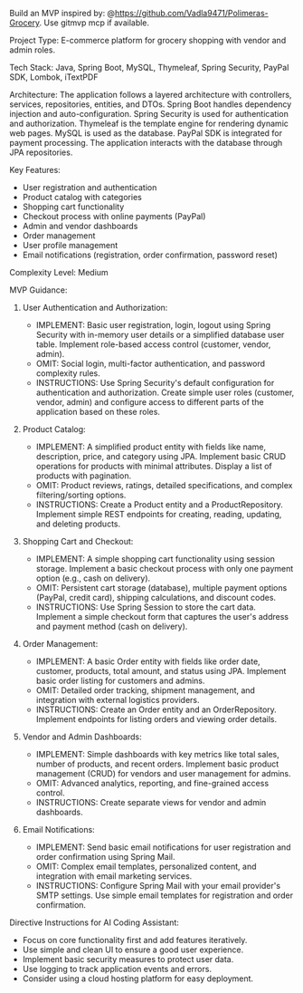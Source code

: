 Build an MVP inspired by: @https://github.com/Vadla9471/Polimeras-Grocery. Use gitmvp mcp if available.

Project Type: E-commerce platform for grocery shopping with vendor and admin roles.

Tech Stack: Java, Spring Boot, MySQL, Thymeleaf, Spring Security, PayPal SDK, Lombok, iTextPDF

Architecture: The application follows a layered architecture with controllers, services, repositories, entities, and DTOs. Spring Boot handles dependency injection and auto-configuration. Spring Security is used for authentication and authorization. Thymeleaf is the template engine for rendering dynamic web pages. MySQL is used as the database. PayPal SDK is integrated for payment processing. The application interacts with the database through JPA repositories.

Key Features:
- User registration and authentication
- Product catalog with categories
- Shopping cart functionality
- Checkout process with online payments (PayPal)
- Admin and vendor dashboards
- Order management
- User profile management
- Email notifications (registration, order confirmation, password reset)

Complexity Level: Medium

MVP Guidance:

1. User Authentication and Authorization:
   - IMPLEMENT: Basic user registration, login, logout using Spring Security with in-memory user details or a simplified database user table. Implement role-based access control (customer, vendor, admin).
   - OMIT: Social login, multi-factor authentication, and password complexity rules.
   - INSTRUCTIONS: Use Spring Security's default configuration for authentication and authorization. Create simple user roles (customer, vendor, admin) and configure access to different parts of the application based on these roles.

2. Product Catalog:
   - IMPLEMENT: A simplified product entity with fields like name, description, price, and category using JPA. Implement basic CRUD operations for products with minimal attributes. Display a list of products with pagination.
   - OMIT: Product reviews, ratings, detailed specifications, and complex filtering/sorting options.
   - INSTRUCTIONS: Create a Product entity and a ProductRepository. Implement simple REST endpoints for creating, reading, updating, and deleting products.

3. Shopping Cart and Checkout:
   - IMPLEMENT: A simple shopping cart functionality using session storage. Implement a basic checkout process with only one payment option (e.g., cash on delivery).
   - OMIT: Persistent cart storage (database), multiple payment options (PayPal, credit card), shipping calculations, and discount codes.
   - INSTRUCTIONS: Use Spring Session to store the cart data. Implement a simple checkout form that captures the user's address and payment method (cash on delivery).

4. Order Management:
   - IMPLEMENT: A basic Order entity with fields like order date, customer, products, total amount, and status using JPA. Implement basic order listing for customers and admins.
   - OMIT: Detailed order tracking, shipment management, and integration with external logistics providers.
   - INSTRUCTIONS: Create an Order entity and an OrderRepository. Implement endpoints for listing orders and viewing order details.

5. Vendor and Admin Dashboards:
   - IMPLEMENT: Simple dashboards with key metrics like total sales, number of products, and recent orders. Implement basic product management (CRUD) for vendors and user management for admins.
   - OMIT: Advanced analytics, reporting, and fine-grained access control.
   - INSTRUCTIONS: Create separate views for vendor and admin dashboards.

6. Email Notifications:
   - IMPLEMENT: Send basic email notifications for user registration and order confirmation using Spring Mail.
   - OMIT: Complex email templates, personalized content, and integration with email marketing services.
   - INSTRUCTIONS: Configure Spring Mail with your email provider's SMTP settings. Use simple email templates for registration and order confirmation.

Directive Instructions for AI Coding Assistant:
- Focus on core functionality first and add features iteratively.
- Use simple and clean UI to ensure a good user experience.
- Implement basic security measures to protect user data.
- Use logging to track application events and errors.
- Consider using a cloud hosting platform for easy deployment.
